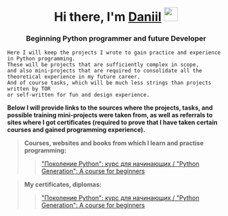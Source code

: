 <h1 align="center">Hi there, I'm <a href="https://github.com/monkeyfli1p" target="_blank">Daniil</a> 
<img src="https://github.com/blackcater/blackcater/raw/main/images/Hi.gif" height="32"/></h1>
<h3 align="center">Beginning Python programmer and future Developer</h3>

```
Here I will keep the projects I wrote to gain practice and experience in Python programming. 
These will be projects that are sufficiently complex in scope, 
and also mini-projects that are required to consolidate all the theoretical experience in my future career. 
And of course tasks, which will be much less strings than projects written by TOR 
or self-written for fun and design experience.
```
__Below I will provide links to the sources where the projects, tasks, 
and possible training mini-projects were taken from, as well as referrals 
to sites where I got certificates 
(required to prove that I have taken certain courses and gained programming experience).__

> **Courses, websites and books from which I learn and practise programming:**
>> ["Поколение Python": курс для начинающих / "Python Generation": A course for beginners](https://stepik.org/course/58852/info)

> **My certificates, diplomas:**
>> ["Поколение Python": курс для начинающих / "Python Generation": A course for beginners](https://stepik.org/cert/1691205)
